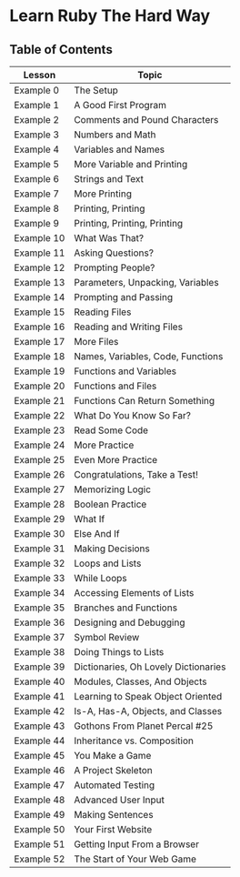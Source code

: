 # Learn Ruby The Hard Way

## Table of Contents
| Lesson                | Topic           
|--------------------|---------------------| 
| Example 0 | The Setup
| Example 1 | A Good First Program
| Example 2 | Comments and Pound Characters
| Example 3 | Numbers and Math
| Example 4 | Variables and Names
| Example 5 | More Variable and Printing
| Example 6 | Strings and Text
| Example 7 | More Printing
| Example 8 | Printing, Printing
| Example 9 | Printing, Printing, Printing
| Example 10 | What Was That?
| Example 11 | Asking Questions?
| Example 12 | Prompting People?
| Example 13 | Parameters, Unpacking, Variables
| Example 14 | Prompting and Passing 
| Example 15 | Reading Files
| Example 16 | Reading and Writing Files
| Example 17 | More Files
| Example 18 | Names, Variables, Code, Functions
| Example 19 | Functions and Variables
| Example 20 | Functions and Files
| Example 21 | Functions Can Return Something
| Example 22 | What Do You Know So Far?
| Example 23 | Read Some Code
| Example 24 | More Practice
| Example 25 | Even More Practice
| Example 26 | Congratulations, Take a Test!
| Example 27 | Memorizing Logic
| Example 28 | Boolean Practice
| Example 29 | What If
| Example 30 | Else And If
| Example 31 | Making Decisions
| Example 32 | Loops and Lists
| Example 33 | While Loops
| Example 34 | Accessing Elements of Lists
| Example 35 | Branches and Functions
| Example 36 | Designing and Debugging
| Example 37 | Symbol Review
| Example 38 | Doing Things to Lists
| Example 39 | Dictionaries, Oh Lovely Dictionaries
| Example 40 | Modules, Classes, And Objects
| Example 41 | Learning to Speak Object Oriented
| Example 42 | Is-A, Has-A, Objects, and Classes
| Example 43 | Gothons From Planet Percal #25
| Example 44 | Inheritance vs. Composition
| Example 45 | You Make a Game
| Example 46 | A Project Skeleton
| Example 47 | Automated Testing
| Example 48 | Advanced User Input
| Example 49 | Making Sentences
| Example 50 | Your First Website
| Example 51 | Getting Input From a Browser
| Example 52 | The Start of Your Web Game
